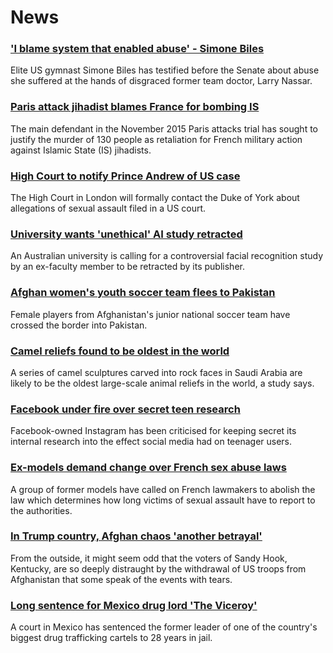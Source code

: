 # News
### ['I blame system that enabled abuse' - Simone Biles](https://www.bbc.com/news/world-us-canada-58573887)
Elite US gymnast Simone Biles has testified before the Senate about abuse she suffered at the hands of disgraced former team doctor, Larry Nassar. 
### [Paris attack jihadist blames France for bombing IS](https://www.bbc.com/news/world-europe-58568278)
The main defendant in the November 2015 Paris attacks trial has sought to justify the murder of 130 people as retaliation for French military action against Islamic State (IS) jihadists.
### [High Court to notify Prince Andrew of US case](https://www.bbc.com/news/uk-58574350)
The High Court in London will formally contact the Duke of York about allegations of sexual assault filed in a US court.
### [University wants 'unethical' AI study retracted](https://www.bbc.com/news/world-australia-58571618)
An Australian university is calling for a controversial facial recognition study by an ex-faculty member to be retracted by its publisher. 
### [Afghan women's youth soccer team flees to Pakistan](https://www.bbc.com/news/world-asia-58571183)
Female players from Afghanistan's junior national soccer team have crossed the border into Pakistan. 
### [Camel reliefs found to be oldest in the world](https://www.bbc.com/news/world-middle-east-58570259)
A series of camel sculptures carved into rock faces in Saudi Arabia are likely to be the oldest large-scale animal reliefs in the world, a study says. 
### [Facebook under fire over secret teen research](https://www.bbc.com/news/technology-58570353)
Facebook-owned Instagram has been criticised for keeping secret its internal research into the effect social media had on teenager users.
### [Ex-models demand change over French sex abuse laws](https://www.bbc.com/news/entertainment-arts-58562149)
A group of former models have called on French lawmakers to abolish the law which determines how long victims of sexual assault have to report to the authorities.
### [In Trump country, Afghan chaos 'another betrayal'](https://www.bbc.com/news/world-us-canada-58441173)
From the outside, it might seem odd that the voters of Sandy Hook, Kentucky, are so deeply distraught by the withdrawal of US troops from Afghanistan that some speak of the events with tears.
### [Long sentence for Mexico drug lord 'The Viceroy'](https://www.bbc.com/news/world-latin-america-58571313)
A court in Mexico has sentenced the former leader of one of the country's biggest drug trafficking cartels to 28 years in jail. 
